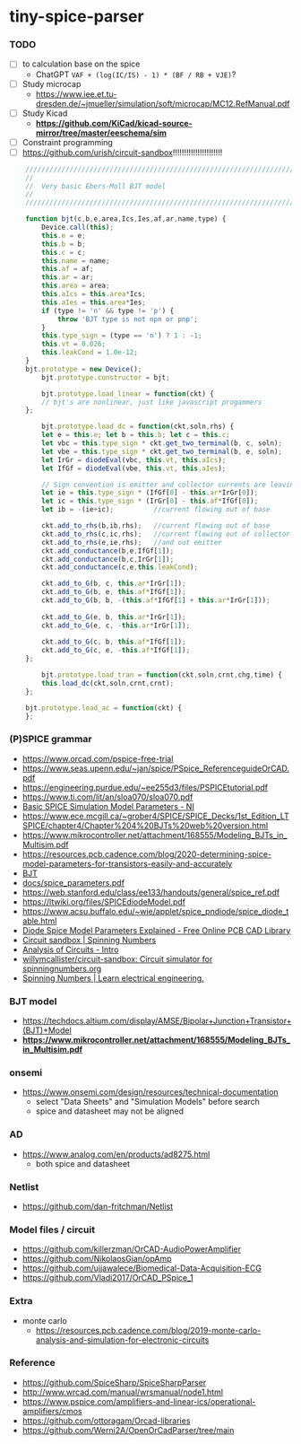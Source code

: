 tiny-spice-parser
=================

### TODO
- [ ] to calculation base on the spice
  - ChatGPT `VAF + (log(IC/IS) - 1) * (BF / RB + VJE)`?
- [ ] Study microcap
  - https://www.iee.et.tu-dresden.de/~jmueller/simulation/soft/microcap/MC12.RefManual.pdf
- [ ] Study Kicad
  - **https://github.com/KiCad/kicad-source-mirror/tree/master/eeschema/sim**
- [ ] Constraint programming
- [ ] https://github.com/urish/circuit-sandbox!!!!!!!!!!!!!!!!!!!!!!
```js
	///////////////////////////////////////////////////////////////////////////////
	//
	//  Very basic Ebers-Moll BJT model
	//
	///////////////////////////////////////////////////////////////////////////////

    function bjt(c,b,e,area,Ics,Ies,af,ar,name,type) {
	    Device.call(this);
	    this.e = e;
	    this.b = b;
	    this.c = c;
	    this.name = name;
	    this.af = af;
	    this.ar = ar;
	    this.area = area;
	    this.aIcs = this.area*Ics;
        this.aIes = this.area*Ies;
	    if (type != 'n' && type != 'p') { 
	    	throw 'BJT type is not npn or pnp';
	    }
	    this.type_sign = (type == 'n') ? 1 : -1;
	    this.vt = 0.026;
	    this.leakCond = 1.0e-12;
	}
	bjt.prototype = new Device();
        bjt.prototype.constructor = bjt;

        bjt.prototype.load_linear = function(ckt) {
	    // bjt's are nonlinear, just like javascript progammers
	};

        bjt.prototype.load_dc = function(ckt,soln,rhs) {
	    let e = this.e; let b = this.b; let c = this.c;
	    let vbc = this.type_sign * ckt.get_two_terminal(b, c, soln);
	    let vbe = this.type_sign * ckt.get_two_terminal(b, e, soln);
        let IrGr = diodeEval(vbc, this.vt, this.aIcs);
        let IfGf = diodeEval(vbe, this.vt, this.aIes);

        // Sign convention is emitter and collector currents are leaving.
        let ie = this.type_sign * (IfGf[0] - this.ar*IrGr[0]);
        let ic = this.type_sign * (IrGr[0] - this.af*IfGf[0]);
        let ib = -(ie+ic);  		//current flowing out of base

	    ckt.add_to_rhs(b,ib,rhs);  	//current flowing out of base
	    ckt.add_to_rhs(c,ic,rhs);  	//current flowing out of collector
	    ckt.add_to_rhs(e,ie,rhs);   //and out emitter
	    ckt.add_conductance(b,e,IfGf[1]);
	    ckt.add_conductance(b,c,IrGr[1]);
	    ckt.add_conductance(c,e,this.leakCond);

	    ckt.add_to_G(b, c, this.ar*IrGr[1]);
	    ckt.add_to_G(b, e, this.af*IfGf[1]);	    
	    ckt.add_to_G(b, b, -(this.af*IfGf[1] + this.ar*IrGr[1]));
	    
	    ckt.add_to_G(e, b, this.ar*IrGr[1]);
	    ckt.add_to_G(e, c, -this.ar*IrGr[1]);
	    
	    ckt.add_to_G(c, b, this.af*IfGf[1]);
	    ckt.add_to_G(c, e, -this.af*IfGf[1]);
	};

        bjt.prototype.load_tran = function(ckt,soln,crnt,chg,time) {
	    this.load_dc(ckt,soln,crnt,crnt);
	};

	bjt.prototype.load_ac = function(ckt) {
	};
```

### (P)SPICE grammar
- https://www.orcad.com/pspice-free-trial
- https://www.seas.upenn.edu/~jan/spice/PSpice_ReferenceguideOrCAD.pdf
- https://engineering.purdue.edu/~ee255d3/files/PSPICEtutorial.pdf
- https://www.ti.com/lit/an/sloa070/sloa070.pdf
- [Basic SPICE Simulation Model Parameters - NI](https://www.ni.com/en/shop/electronic-test-instrumentation/application-software-for-electronic-test-and-instrumentation-category/what-is-multisim/spice-simulation-fundamentals/basic-spice-simulation-model-parameters-.html)
- https://www.ece.mcgill.ca/~grober4/SPICE/SPICE_Decks/1st_Edition_LTSPICE/chapter4/Chapter%204%20BJTs%20web%20version.html
- https://www.mikrocontroller.net/attachment/168555/Modeling_BJTs_in_Multisim.pdf
- https://resources.pcb.cadence.com/blog/2020-determining-spice-model-parameters-for-transistors-easily-and-accurately
- [BJT](https://help.altair.com/activate/help/en_us/block_reference_guide/_mo/_lib/Spice/HTML/bjt_t.html)
- [docs/spice_parameters.pdf](docs/spice_parameters.pdf)
- https://web.stanford.edu/class/ee133/handouts/general/spice_ref.pdf
- https://ltwiki.org/files/SPICEdiodeModel.pdf
- https://www.acsu.buffalo.edu/~wie/applet/spice_pndiode/spice_diode_table.html
- [Diode Spice Model Parameters Explained - Free Online PCB CAD Library](https://www.ultralibrarian.com/2024/04/04/diode-spice-model-parameters-explained-ulc)
- [Circuit sandbox | Spinning Numbers](https://spinningnumbers.org/a/circuit-sandbox.html#diode-model)
- [Analysis of Circuits - Intro](https://lpsa.swarthmore.edu/Systems/Electrical/mna/MNA1.html)
- [willymcallister/circuit-sandbox: Circuit simulator for spinningnumbers.org](https://github.com/willymcallister/circuit-sandbox)
- [Spinning Numbers | Learn electrical engineering.](https://spinningnumbers.org/)

### BJT model
- https://techdocs.altium.com/display/AMSE/Bipolar+Junction+Transistor+(BJT)+Model
- **https://www.mikrocontroller.net/attachment/168555/Modeling_BJTs_in_Multisim.pdf**


### onsemi
- https://www.onsemi.com/design/resources/technical-documentation
  - select "Data Sheets" and "Simulation Models" before search
  - spice and datasheet may not be aligned
### AD
- https://www.analog.com/en/products/ad8275.html
  - both spice and datasheet

### Netlist
- https://github.com/dan-fritchman/Netlist

### Model files / circuit
- https://github.com/killerzman/OrCAD-AudioPowerAmplifier
- https://github.com/NikolaosGian/opAmp
- https://github.com/ujjawalece/Biomedical-Data-Acquisition-ECG
- https://github.com/Vladi2017/OrCAD_PSpice_1

### Extra
- monte carlo
  - https://resources.pcb.cadence.com/blog/2019-monte-carlo-analysis-and-simulation-for-electronic-circuits

### Reference
- https://github.com/SpiceSharp/SpiceSharpParser
- http://www.wrcad.com/manual/wrsmanual/node1.html
- https://www.pspice.com/amplifiers-and-linear-ics/operational-amplifiers/cmos
- https://github.com/ottoragam/Orcad-libraries
- https://github.com/Werni2A/OpenOrCadParser/tree/main
